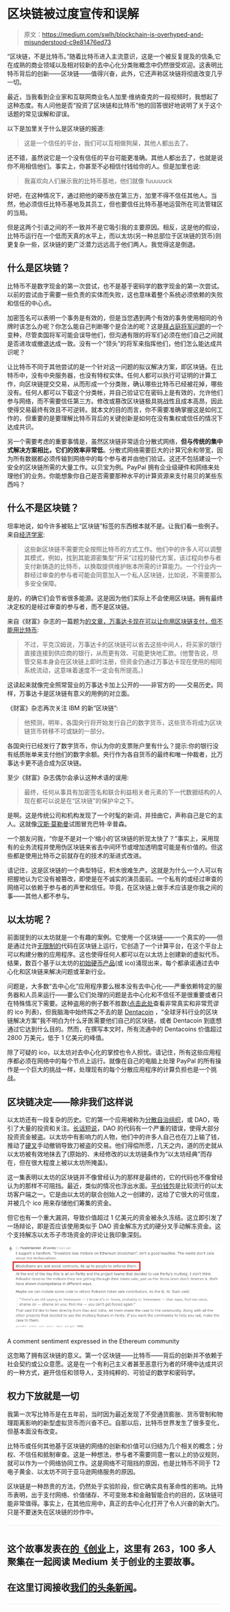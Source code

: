 # 区块链被过度宣传和误解

> 原文：<https://medium.com/swlh/blockchain-is-overhyped-and-misunderstood-c9e81476ed73>

“区块链，不是比特币。”随着比特币进入主流意识，这是一个被反复提及的信条,它在成熟的商业领域以及相对较新的去中心化分类账概念中仍然很受欢迎。这表明比特币背后的创新——区块链——值得兴奋，此外，它还声称区块链将彻底改变几乎一切。

最近，当我看到企业家和互联网商业名人加里·维纳查克的一段视频时，我想起了这种态度。有人问他是否“投资了区块链和比特币”他的回答很好地说明了关于这个话题的常见误解和谬误。

以下是加里关于什么是区块链的报道:

> 这是一个信任的平台，我们可以互相做狗屎，其他人都出去了。

还不错，虽然说它是一个没有信任的平台可能更准确。其他人都出去了，也就是说你不用相信他们。事实上，你甚至不必相信付钱给你的人。但是加里也说:

> 我喜欢向人们展示我的比特币基地，他们就像 fuuuuuck

好吧，在这种情况下，通过把他的硬币放在第三方，加里不得不信任其他人。当然，他必须信任比特币基地及其员工，但也要信任比特币基地运营所在司法管辖区的当局。

但是这两个引语之间的不一致并不是它吸引我的主要原因。相反，这是他的假设，比特币运行在一个低而天真的水平上，而以太坊(另一种总部位于区块链的货币)则更复杂一些，区块链的更广泛潜力远远高于他们两人。我觉得这是倒退。

## 什么是区块链？

比特币不是数字现金的第一次尝试，也不是基于密码学的数字现金的第一次尝试。以前的尝试由于需要一些负责的实体而失败，这也意味着整个系统必须依赖的失败和信任的中心点。

加密签名可以表明一个事务是有效的，但是当您遇到两个有效的事务使用相同的令牌时该怎么办呢？你怎么能自己判断哪个是合法的呢？这是[拜占庭将军问题](https://en.wikipedia.org/wiki/Byzantine_fault_tolerance#Byzantine_Generals.27_Problem)的一个变种，尽管卖国将军可能会误导他们，但沟通有限的将军们必须在他们自己之间就是否进攻或撤退达成一致。没有一个“领头”的将军来指挥他们，他们怎么能达成共识呢？

让比特币不同于其他尝试的是一个针对这一问题的拟议解决方案，即区块链。在比特币中，没有中央服务器，也没有特权实体。任何人都可以执行可证明的计算工作，向区块链提交交易，从而形成一个分类账，确认哪些比特币已经被花掉，哪些没有。任何人都可以下载这个分类帐，并自己验证它在密码上是有效的，允许他们参与网络，而不需要信任第三方。修改或篡改区块链极具挑战性且成本高昂，因此使得交易最终有效且不可逆转。就本文的目的而言，你不需要准确掌握这是如何工作的，但重要的是要理解比特币背后的关键创新是如何在没有集权或信任的情况下达成共识。

另一个需要考虑的重要事情是，虽然区块链非常适合分散式网络，**但与传统的集中式解决方案相比，它们的效率非常低**。分散式网络需要巨大的计算冗余和带宽，因为所有数据都必须传输到网络中的每个参与者并由他们验证。这还不包括建设一个安全的区块链所需的大量工作。以贝宝为例。PayPal 拥有企业级硬件和网络来处理他们的业务。你能想象你自己是否需要那种水平的计算资源来支付易贝的某些东西吗？

## 什么不是区块链？

坦率地说，如今许多被贴上“区块链”标签的东西根本就不是。让我们看一些例子。来自[经济学家](https://www.economist.com/news/leaders/21677198-technology-behind-bitcoin-could-transform-how-economy-works-trust-machine):

> 这些新区块链不需要完全按照比特币的方式工作。他们中的许多人可以调整其模式，例如，找到其能源密集型“开采”过程的替代方案，该过程向参与者支付新铸造的比特币，以换取提供维护账本所需的计算能力。一个行业内一群经过审查的参与者可能会同意加入一个私人区块链，比如说，不需要那么多安全保障。

是的，的确它们会节省很多能源。这是因为他们实际上不会使用区块链。拥有最终决定权的是经过审查的参与者，而不是区块链。

来自《财富》杂志的一篇题为[的文章，万事达卡现在可以让你用区块链支付，但不能用比特币](http://fortune.com/2017/10/20/mastercard-blockchain-bitcoin/):

> 不过，平克汉姆说，万事达卡的区块链可以省去这些中间人，将买家的银行直接连接到供应商的银行，从而更有效、可能更快地汇款。(他警告说，尽管交易本身会在区块链上即时注册，但资金仍通过万事达卡现在使用的相同系统流动，这意味着速度不一定会有所提高。)

这读起来就像完全照常营业的万事达卡加上公开的——非官方的——交易历史。同样，万事达卡是区块链有意义的用例的对立面。

《财富》杂志再次关注 IBM 的新“区块链”:

> 他预测，明年，各国央行将开始发行自己的数字货币，这些货币将成为区块链货币转移不可或缺的一部分。

各国央行已经发行了数字货币，你认为你的支票账户里有什么？提示:你的银行没有纸质账单来支付他们的数字余额。央行作为各自货币的最终和唯一仲裁者，比万事达卡更不适合成为区块链。

至少《财富》杂志偶尔会承认这种术语的误用:

> 最终，任何从事具有加密签名和联合利益相关者元素的下一代数据结构的人现在都可以说是在“区块链”的保护伞之下。

是啊。这是传统公司和机构发现了一个时髦的新词，并扭曲它，声称自己是它的主人。这就像[汉斯·莫勒曼](http://simpsons.wikia.com/wiki/Hans_Moleman)试图冒充巴特·辛普森。

一个朋友问我，“你是不是对一个‘缩小的’区块链的折现太快了？”事实上，采用现有的业务流程并使用伪区块链来省去中间环节或增加透明度可能是有价值的。但这些都是使用比特币之前就存在的技术的渐进式改进。

请记住，这是区块链的一个典型特征，积木很难生产。这就是为什么一个人可以有把握地认为它没有被篡改，即使是在不诚实的演员面前。一个私有的或经过审查的网络可以依赖于参与者的声誉和信任。毕竟，在区块链上做手术应该是你我之间的事——其他人都不参与。

## 以太坊呢？

前面提到的以太坊就是一个有趣的案例。它使用一个区块链——一个真实的——但是通过允许[无限制的](https://en.wikipedia.org/wiki/Turing_completeness)代码在区块链上运行，它创造了一个计算平台，在这个平台上可以构建分散的应用程序。这也使得任何人都可以在以太坊上创建新的虚拟代币。结果，数百个基于以太坊的[初始硬币产品](https://en.wikipedia.org/wiki/Initial_coin_offering)(或 ico)涌现出来，每个都承诺通过去中心化和区块链来解决问题或革新行业。

问题是，大多数“去中心化”应用程序要么根本没有去中心化——严重依赖特定的服务器和人员来运行——要么它们处理的问题是去中心化和不信任不是很重要或者只在特殊情况下需要。这种盗用的例子数不胜数([点击此处](https://twitter.com/NeerajKA/status/920754996555210753)查看非常真实和非常荒谬的 ico 列表)，但我脑海中始终挥之不去的是 [Dentacoin](https://www.dentacoin.com/) ，“全球牙科行业的区块链解决方案”我不明白为什么牙医需要他们自己的区块链，或者 Dentacoin 到底想通过它达到什么目的。然而，在撰写本文时，所有流通中的 Dentacoins 价值超过 2800 万美元，低于 1 亿美元的峰值。

除了可疑的 ico，以太坊对去中心化的掌控也令人担忧。请记住，所有这些应用程序都必须在网络中的每个节点上运行。就像在自己的电脑上处理 PayPal 的所有操作是一个巨大的挑战一样，处理现有的每个分散应用程序的计算负担也是一个挑战。

## 区块链决定——除非我们这样说

以太坊还有一段复杂的历史。它的第一个应用被称为[分散自治组织](https://en.wikipedia.org/wiki/The_DAO_(organization))，或 DAO，吸引了大量的投资和关注。[长话短说](http://hackingdistributed.com/2016/06/18/analysis-of-the-dao-exploit/)，DAO 的代码有一个严重的错误，使得大部分投资资金被盗。以太坊中有影响力的人物，他们中的许多人自己也在刀上输了钱，推动了[硬叉](https://bitcoin.org/en/glossary/hard-fork)手动撤销导致刀被盗的交易。他们得偿所愿，几天之内，道的历史就从以太坊被有效地抹去了(原始的、未经修改的以太坊链条作为“以太坊经典”而存在，但在很大程度上被以太坊所掩盖)。

这一集表明以太坊的区块链并不像曾经认为的那样是最终的，它的代码也不像曾经认为的那样不可阻挡。最近，类似的情况也浮出水面。[平价钱包](https://parity.io/)是比较流行的以太坊客户端之一。它是由以太坊的联合创始人之一创建的，这给了它很大的可信度，并被几个 ico 用来存储他们筹集的资金。

但它也有一个重大漏洞，导致价值超过 1 亿美元的资金被永久冻结。这立即引发了一场辩论，即是否应该使用类似于 DAO 资金解冻方式的硬分叉手动解冻资金。这个支持解冻以太币子市场资金的评论让我印象深刻。

![](img/88f106af72210a0fa0095f021a500636.png)

A comment sentiment expressed in the Ethereum community

这忽略了拥有区块链的意义。第一个区块链——比特币——背后的创新并不依赖于社会契约或公众意愿。这是在一个有利己主义者甚至恶意行为者的环境中达成共识的一种方式，避开信任和领导人，支持纯粹的、可验证的数学和密码学。

## 权力下放就是一切

我第一次写比特币是在五年前，当时因为最近发现了不受通货膨胀、货币管制和物理距离影响的新型虚拟货币而兴奋不已。自那以后，比特币世界发生了很多变化，但基本面没有改变。

比特币或任何其他基于区块链的网络的创新和价值可以归结为几个相关的概念；分权、不信任和抵制审查。这是一种想法，参与者不需要同意一套以上的协议规则，就可以作为一个网络协同工作。这是网络不可阻挡的原因，也是比特币不同于 T2 电子黄金、以太坊不同于亚马逊网络服务的原因。

区块链是一种昂贵的方法，仍然处于实验阶段，但它确实具有革命性的影响。比特币表明，出于支付网络、价值储存、不可变账本和金融智能合约的目的，区块链可能非常值得。事实上，在其他应用中，真正的去中心化打开了令人兴奋的新大门。只是不要迷失在区块链的炒作中。

![](img/731acf26f5d44fdc58d99a6388fe935d.png)

## 这个故事发表在[的《创业](https://medium.com/swlh)上，这里有 263，100 多人聚集在一起阅读 Medium 关于创业的主要故事。

## 在这里订阅接收[我们的头条新闻](http://growthsupply.com/the-startup-newsletter/)。

![](img/731acf26f5d44fdc58d99a6388fe935d.png)